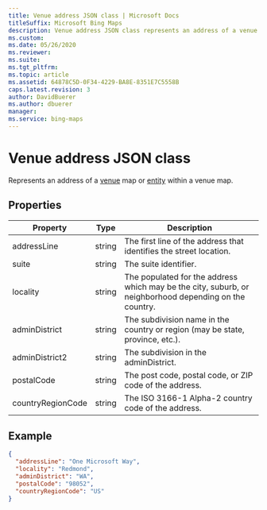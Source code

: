 ```yaml
---
title: Venue address JSON class | Microsoft Docs
titleSuffix: Microsoft Bing Maps
description: Venue address JSON class represents an address of a venue map or entity within a venue map. Includes Properties and Example.
ms.custom: 
ms.date: 05/26/2020
ms.reviewer: 
ms.suite: 
ms.tgt_pltfrm: 
ms.topic: article
ms.assetid: 64878C5D-0F34-4229-BA8E-8351E7C5558B
caps.latest.revision: 3
author: DavidBuerer
ms.author: dbuerer
manager: 
ms.service: bing-maps
---
```


# Venue address JSON class

Represents an address of a [venue] map or [entity] within a venue map.

## Properties

| Property          | Type   | Description |
|-------------------|--------|-------------|
| addressLine       | string | The first line of the address that identifies the street location. |
| suite             | string | The suite identifier. |
| locality          | string | The populated for the address which may be the city, suburb, or neighborhood depending on the country. |
| adminDistrict     | string | The subdivision name in the country or region (may be state, province, etc.). |
| adminDistrict2    | string | The subdivision in the adminDistrict. |
| postalCode        | string | The post code, postal code, or ZIP code of the address. |
| countryRegionCode | string | The ISO 3166-1 Alpha-2 country code of the address. |

## Example

```json
{
  "addressLine": "One Microsoft Way",
  "locality": "Redmond",
  "adminDistrict": "WA",
  "postalCode": "98052",
  "countryRegionCode": "US"
}
```

[venue]: venue.md
[entity]: entity.md
